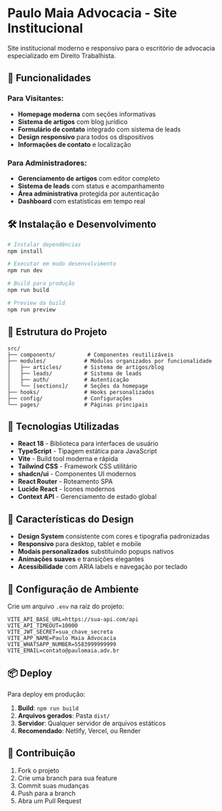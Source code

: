 # Paulo Maia Advocacia - Site Institucional

Site institucional moderno e responsivo para o escritório de advocacia especializado em Direito Trabalhista.

## 🚀 Funcionalidades

### Para Visitantes:
- **Homepage moderna** com seções informativas
- **Sistema de artigos** com blog jurídico
- **Formulário de contato** integrado com sistema de leads
- **Design responsivo** para todos os dispositivos
- **Informações de contato** e localização

### Para Administradores:
- **Gerenciamento de artigos** com editor completo
- **Sistema de leads** com status e acompanhamento
- **Área administrativa** protegida por autenticação
- **Dashboard** com estatísticas em tempo real

## 🛠️ Instalação e Desenvolvimento

```bash
# Instalar dependências
npm install

# Executar em modo desenvolvimento
npm run dev

# Build para produção
npm run build

# Preview da build
npm run preview
```

## 📁 Estrutura do Projeto

```
src/
├── components/          # Componentes reutilizáveis
├── modules/            # Módulos organizados por funcionalidade
│   ├── articles/       # Sistema de artigos/blog
│   ├── leads/          # Sistema de leads
│   ├── auth/           # Autenticação
│   └── [sections]/     # Seções da homepage
├── hooks/              # Hooks personalizados
├── config/             # Configurações
└── pages/              # Páginas principais
```

## 🔧 Tecnologias Utilizadas

- **React 18** - Biblioteca para interfaces de usuário
- **TypeScript** - Tipagem estática para JavaScript
- **Vite** - Build tool moderna e rápida
- **Tailwind CSS** - Framework CSS utilitário
- **shadcn/ui** - Componentes UI modernos
- **React Router** - Roteamento SPA
- **Lucide React** - Ícones modernos
- **Context API** - Gerenciamento de estado global

## 🎨 Características do Design

- **Design System** consistente com cores e tipografia padronizadas
- **Responsivo** para desktop, tablet e mobile
- **Modais personalizados** substituindo popups nativos
- **Animações suaves** e transições elegantes
- **Acessibilidade** com ARIA labels e navegação por teclado

## 🔐 Configuração de Ambiente

Crie um arquivo `.env` na raiz do projeto:

```env
VITE_API_BASE_URL=https://sua-api.com/api
VITE_API_TIMEOUT=10000
VITE_JWT_SECRET=sua_chave_secreta
VITE_APP_NAME=Paulo Maia Advocacia
VITE_WHATSAPP_NUMBER=5583999999999
VITE_EMAIL=contato@paulomaia.adv.br
```

## 📦 Deploy

Para deploy em produção:

1. **Build**: `npm run build`
2. **Arquivos gerados**: Pasta `dist/`
3. **Servidor**: Qualquer servidor de arquivos estáticos
4. **Recomendado**: Netlify, Vercel, ou Render

## 🤝 Contribuição

1. Fork o projeto
2. Crie uma branch para sua feature
3. Commit suas mudanças
4. Push para a branch
5. Abra um Pull Request
